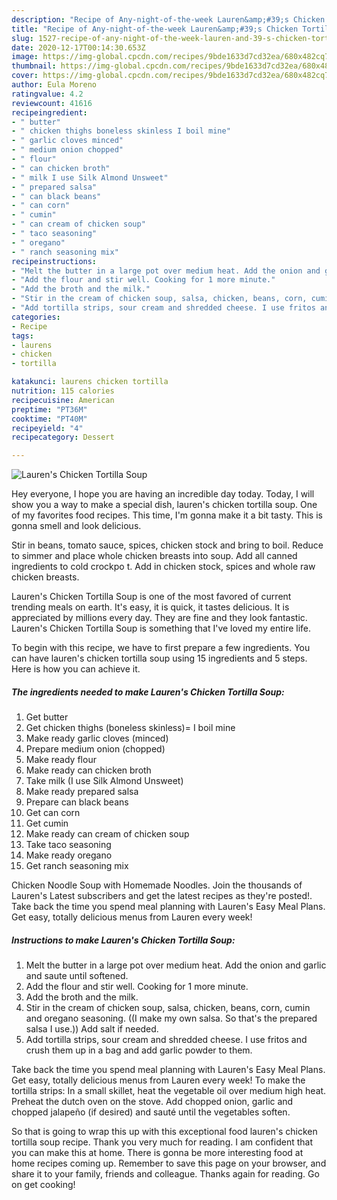 ```yaml
---
description: "Recipe of Any-night-of-the-week Lauren&amp;#39;s Chicken Tortilla Soup"
title: "Recipe of Any-night-of-the-week Lauren&amp;#39;s Chicken Tortilla Soup"
slug: 1527-recipe-of-any-night-of-the-week-lauren-and-39-s-chicken-tortilla-soup
date: 2020-12-17T00:14:30.653Z
image: https://img-global.cpcdn.com/recipes/9bde1633d7cd32ea/680x482cq70/laurens-chicken-tortilla-soup-recipe-main-photo.jpg
thumbnail: https://img-global.cpcdn.com/recipes/9bde1633d7cd32ea/680x482cq70/laurens-chicken-tortilla-soup-recipe-main-photo.jpg
cover: https://img-global.cpcdn.com/recipes/9bde1633d7cd32ea/680x482cq70/laurens-chicken-tortilla-soup-recipe-main-photo.jpg
author: Eula Moreno
ratingvalue: 4.2
reviewcount: 41616
recipeingredient:
- " butter"
- " chicken thighs boneless skinless I boil mine"
- " garlic cloves minced"
- " medium onion chopped"
- " flour"
- " can chicken broth"
- " milk I use Silk Almond Unsweet"
- " prepared salsa"
- " can black beans"
- " can corn"
- " cumin"
- " can cream of chicken soup"
- " taco seasoning"
- " oregano"
- " ranch seasoning mix"
recipeinstructions:
- "Melt the butter in a large pot over medium heat. Add the onion and garlic and saute until softened."
- "Add the flour and stir well. Cooking for 1 more minute."
- "Add the broth and the milk."
- "Stir in the cream of chicken soup, salsa, chicken, beans, corn, cumin and oregano seasoning. ((I make my own salsa. So that&#39;s the prepared salsa I use.)) Add salt if needed."
- "Add tortilla strips, sour cream and shredded cheese. I use fritos and crush them up in a bag and add garlic powder to them."
categories:
- Recipe
tags:
- laurens
- chicken
- tortilla

katakunci: laurens chicken tortilla 
nutrition: 115 calories
recipecuisine: American
preptime: "PT36M"
cooktime: "PT40M"
recipeyield: "4"
recipecategory: Dessert

---
```



![Lauren&#39;s Chicken Tortilla Soup](https://img-global.cpcdn.com/recipes/9bde1633d7cd32ea/680x482cq70/laurens-chicken-tortilla-soup-recipe-main-photo.jpg)

Hey everyone, I hope you are having an incredible day today. Today, I will show you a way to make a special dish, lauren&#39;s chicken tortilla soup. One of my favorites food recipes. This time, I'm gonna make it a bit tasty. This is gonna smell and look delicious.

Stir in beans, tomato sauce, spices, chicken stock and bring to boil. Reduce to simmer and place whole chicken breasts into soup. Add all canned ingredients to cold crockpo t. Add in chicken stock, spices and whole raw chicken breasts.

Lauren&#39;s Chicken Tortilla Soup is one of the most favored of current trending meals on earth. It's easy, it is quick, it tastes delicious. It is appreciated by millions every day. They are fine and they look fantastic. Lauren&#39;s Chicken Tortilla Soup is something that I've loved my entire life.


To begin with this recipe, we have to first prepare a few ingredients. You can have lauren&#39;s chicken tortilla soup using 15 ingredients and 5 steps. Here is how you can achieve it.

<!--inarticleads1-->

##### The ingredients needed to make Lauren&#39;s Chicken Tortilla Soup:

1. Get  butter
1. Get  chicken thighs (boneless skinless)= I boil mine
1. Make ready  garlic cloves (minced)
1. Prepare  medium onion (chopped)
1. Make ready  flour
1. Make ready  can chicken broth
1. Take  milk (I use Silk Almond Unsweet)
1. Make ready  prepared salsa
1. Prepare  can black beans
1. Get  can corn
1. Get  cumin
1. Make ready  can cream of chicken soup
1. Take  taco seasoning
1. Make ready  oregano
1. Get  ranch seasoning mix


Chicken Noodle Soup with Homemade Noodles. Join the thousands of Lauren&#39;s Latest subscribers and get the latest recipes as they&#39;re posted!. Take back the time you spend meal planning with Lauren&#39;s Easy Meal Plans. Get easy, totally delicious menus from Lauren every week! 

<!--inarticleads2-->

##### Instructions to make Lauren&#39;s Chicken Tortilla Soup:

1. Melt the butter in a large pot over medium heat. Add the onion and garlic and saute until softened.
1. Add the flour and stir well. Cooking for 1 more minute.
1. Add the broth and the milk.
1. Stir in the cream of chicken soup, salsa, chicken, beans, corn, cumin and oregano seasoning. ((I make my own salsa. So that&#39;s the prepared salsa I use.)) Add salt if needed.
1. Add tortilla strips, sour cream and shredded cheese. I use fritos and crush them up in a bag and add garlic powder to them.


Take back the time you spend meal planning with Lauren&#39;s Easy Meal Plans. Get easy, totally delicious menus from Lauren every week! To make the tortilla strips: In a small skillet, heat the vegetable oil over medium high heat. Preheat the dutch oven on the stove. Add chopped onion, garlic and chopped jalapeño (if desired) and sauté until the vegetables soften. 

So that is going to wrap this up with this exceptional food lauren&#39;s chicken tortilla soup recipe. Thank you very much for reading. I am confident that you can make this at home. There is gonna be more interesting food at home recipes coming up. Remember to save this page on your browser, and share it to your family, friends and colleague. Thanks again for reading. Go on get cooking!
